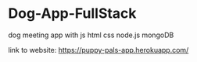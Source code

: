 # Dog-App-FullStack
dog meeting app with js html css node.js mongoDB

link to website: https://puppy-pals-app.herokuapp.com/


